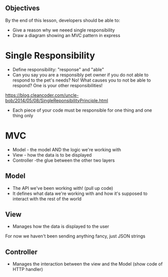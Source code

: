 ## Objectives

By the end of this lesson, developers should be able to:

- Give a reason why we neeed single responsibility
- Draw a diagram showing an MVC pattern in express

# Single Responsibility

* Define responsibility: "response" and "able"
* Can you say you are a responsibly pet owner if you do not able to respond to
  the pet's needs? No! What causes you to not be able to respond? One is your
  other responsibilities!

https://blog.cleancoder.com/uncle-bob/2014/05/08/SingleReponsibilityPrinciple.html

* Each piece of your code must be responsible for one thing and one thing only

# MVC

* Model - the model AND the logic we're working with
* View - how the data is to be displayed
* Controller -the glue between the other two layers

## Model 

* The API we've been working with! (pull up code)
* It defines what data we're working with and how it's supposed to interact
  with the rest of the world


## View 

* Manages how the data is displayed to the user

For now we haven't been sending anything fancy, just JSON strings

## Controller

* Manages the interaction between the view and the Model (show code of HTTP
  handler)
